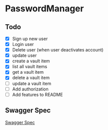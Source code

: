 # PasswordManager

## Todo

- [x] Sign up new user
- [x] Login user
- [x] Delete user (when user deactivates account)
- [x] update user
- [x] create a vault item
- [x] list all vault items
- [x] get a vault item
- [x] delete a vault item
- [ ] update a vault item
- [ ] Add authorization
- [ ] Add features to README

## Swagger Spec

[Swagger Spec](./Architecture/open_api_spec/swagger.yml)
